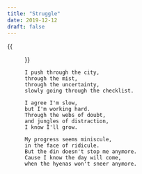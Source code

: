 ```yaml
---
title: "Struggle"
date: 2019-12-12
draft: false
---
```


{{<figure src="/img/poems/struggle.jpg">}}

    I push through the city,
    through the mist,
    through the uncertainty,
    slowly going through the checklist.

    I agree I'm slow,
    but I'm working hard.
    Through the webs of doubt,
    and jungles of distraction,
    I know I'll grow.

    My progress seems miniscule,
    in the face of ridicule.
    But the din doesn't stop me anymore.
    Cause I know the day will come,
    when the hyenas won't sneer anymore.
